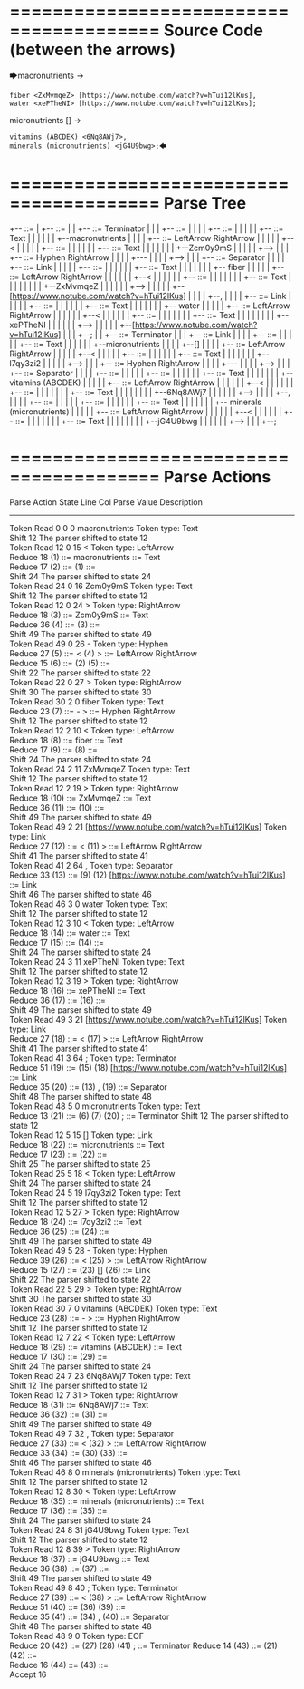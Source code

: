 ========================================
Source Code (between the arrows)
========================================

🡆macronutrients <Zcm0y9mS> ->

    fiber <ZxMvmqeZ> [https://www.notube.com/watch?v=hTui12lKus],
    water <xePTheNI> [https://www.notube.com/watch?v=hTui12lKus];

micronutrients [] <l7qy3zi2>->

    vitamins (ABCDEK) <6Nq8AWj7>,
    minerals (micronutrients) <jG4U9bwg>;🡄

========================================
Parse Tree
========================================

+--<scripture> ::= <expression-list>
|  +--<expression-list> ::= <expression> <expression>
|  |  +--<expression> ::= <item> <producer> <item-or-expression-list> Terminator
|  |  |  +--<item> ::= <text> <tag>
|  |  |  |  +--<text> ::= <text-chunk>
|  |  |  |  |  +--<text-chunk> ::= Text
|  |  |  |  |  |  +--macronutrients 
|  |  |  |  +--<tag> ::= LeftArrow <text> RightArrow
|  |  |  |  |  +--<
|  |  |  |  |  +--<text> ::= <text-chunk>
|  |  |  |  |  |  +--<text-chunk> ::= Text
|  |  |  |  |  |  |  +--Zcm0y9mS
|  |  |  |  |  +-->
|  |  |  +--<producer> ::= Hyphen RightArrow
|  |  |  |  +---
|  |  |  |  +-->
|  |  |  +--<item-or-expression-list> ::= <item> Separator <item>
|  |  |  |  +--<item> ::= <text> <tag> Link
|  |  |  |  |  +--<text> ::= <text-chunk>
|  |  |  |  |  |  +--<text-chunk> ::= Text
|  |  |  |  |  |  |  +--    fiber 
|  |  |  |  |  +--<tag> ::= LeftArrow <text> RightArrow
|  |  |  |  |  |  +--<
|  |  |  |  |  |  +--<text> ::= <text-chunk>
|  |  |  |  |  |  |  +--<text-chunk> ::= Text
|  |  |  |  |  |  |  |  +--ZxMvmqeZ
|  |  |  |  |  |  +-->
|  |  |  |  |  +--[https://www.notube.com/watch?v=hTui12lKus]
|  |  |  |  +--,
|  |  |  |  +--<item> ::= <text> <tag> Link
|  |  |  |  |  +--<text> ::= <text-chunk>
|  |  |  |  |  |  +--<text-chunk> ::= Text
|  |  |  |  |  |  |  +--    water 
|  |  |  |  |  +--<tag> ::= LeftArrow <text> RightArrow
|  |  |  |  |  |  +--<
|  |  |  |  |  |  +--<text> ::= <text-chunk>
|  |  |  |  |  |  |  +--<text-chunk> ::= Text
|  |  |  |  |  |  |  |  +--xePTheNI
|  |  |  |  |  |  +-->
|  |  |  |  |  +--[https://www.notube.com/watch?v=hTui12lKus]
|  |  |  +--;
|  |  +--<expression> ::= <item> <producer> <item-or-expression-list> Terminator
|  |  |  +--<item> ::= <text> Link <tag>
|  |  |  |  +--<text> ::= <text-chunk>
|  |  |  |  |  +--<text-chunk> ::= Text
|  |  |  |  |  |  +--micronutrients 
|  |  |  |  +--[]
|  |  |  |  +--<tag> ::= LeftArrow <text> RightArrow
|  |  |  |  |  +--<
|  |  |  |  |  +--<text> ::= <text-chunk>
|  |  |  |  |  |  +--<text-chunk> ::= Text
|  |  |  |  |  |  |  +--l7qy3zi2
|  |  |  |  |  +-->
|  |  |  +--<producer> ::= Hyphen RightArrow
|  |  |  |  +---
|  |  |  |  +-->
|  |  |  +--<item-or-expression-list> ::= <item> Separator <item>
|  |  |  |  +--<item> ::= <text> <tag>
|  |  |  |  |  +--<text> ::= <text-chunk>
|  |  |  |  |  |  +--<text-chunk> ::= Text
|  |  |  |  |  |  |  +--    vitamins (ABCDEK) 
|  |  |  |  |  +--<tag> ::= LeftArrow <text> RightArrow
|  |  |  |  |  |  +--<
|  |  |  |  |  |  +--<text> ::= <text-chunk>
|  |  |  |  |  |  |  +--<text-chunk> ::= Text
|  |  |  |  |  |  |  |  +--6Nq8AWj7
|  |  |  |  |  |  +-->
|  |  |  |  +--,
|  |  |  |  +--<item> ::= <text> <tag>
|  |  |  |  |  +--<text> ::= <text-chunk>
|  |  |  |  |  |  +--<text-chunk> ::= Text
|  |  |  |  |  |  |  +--    minerals (micronutrients) 
|  |  |  |  |  +--<tag> ::= LeftArrow <text> RightArrow
|  |  |  |  |  |  +--<
|  |  |  |  |  |  +--<text> ::= <text-chunk>
|  |  |  |  |  |  |  +--<text-chunk> ::= Text
|  |  |  |  |  |  |  |  +--jG4U9bwg
|  |  |  |  |  |  +-->
|  |  |  +--;


========================================
Parse Actions
========================================

Parse Action      State    Line     Col   Parse Value                                                       Description                                                            
---------------   -----   -----   -----   ---------------------------------------------------------------   -----------------------------------------------------------------------
Token Read            0       0       0   macronutrients                                                    Token type: Text                                                       
Shift                12                                                                                     The parser shifted to state 12                                         
Token Read           12       0      15   <                                                                 Token type: LeftArrow                                                  
Reduce               18                   (1) ::= macronutrients                                            <text-chunk> ::= Text                                                  
Reduce               17                   (2) ::= (1)                                                       <text> ::= <text-chunk>                                                
Shift                24                                                                                     The parser shifted to state 24                                         
Token Read           24       0      16   Zcm0y9mS                                                          Token type: Text                                                       
Shift                12                                                                                     The parser shifted to state 12                                         
Token Read           12       0      24   >                                                                 Token type: RightArrow                                                 
Reduce               18                   (3) ::= Zcm0y9mS                                                  <text-chunk> ::= Text                                                  
Reduce               36                   (4) ::= (3)                                                       <text> ::= <text-chunk>                                                
Shift                49                                                                                     The parser shifted to state 49                                         
Token Read           49       0      26   -                                                                 Token type: Hyphen                                                     
Reduce               27                   (5) ::= < (4) >                                                   <tag> ::= LeftArrow <text> RightArrow                                  
Reduce               15                   (6) ::= (2) (5)                                                   <item> ::= <text> <tag>                                                
Shift                22                                                                                     The parser shifted to state 22                                         
Token Read           22       0      27   >                                                                 Token type: RightArrow                                                 
Shift                30                                                                                     The parser shifted to state 30                                         
Token Read           30       2       0       fiber                                                         Token type: Text                                                       
Reduce               23                   (7) ::= - >                                                       <producer> ::= Hyphen RightArrow                                       
Shift                12                                                                                     The parser shifted to state 12                                         
Token Read           12       2      10   <                                                                 Token type: LeftArrow                                                  
Reduce               18                   (8) ::=     fiber                                                 <text-chunk> ::= Text                                                  
Reduce               17                   (9) ::= (8)                                                       <text> ::= <text-chunk>                                                
Shift                24                                                                                     The parser shifted to state 24                                         
Token Read           24       2      11   ZxMvmqeZ                                                          Token type: Text                                                       
Shift                12                                                                                     The parser shifted to state 12                                         
Token Read           12       2      19   >                                                                 Token type: RightArrow                                                 
Reduce               18                   (10) ::= ZxMvmqeZ                                                 <text-chunk> ::= Text                                                  
Reduce               36                   (11) ::= (10)                                                     <text> ::= <text-chunk>                                                
Shift                49                                                                                     The parser shifted to state 49                                         
Token Read           49       2      21   [https://www.notube.com/watch?v=hTui12lKus]                       Token type: Link                                                       
Reduce               27                   (12) ::= < (11) >                                                 <tag> ::= LeftArrow <text> RightArrow                                  
Shift                41                                                                                     The parser shifted to state 41                                         
Token Read           41       2      64   ,                                                                 Token type: Separator                                                  
Reduce               33                   (13) ::= (9) (12) [https://www.notube.com/watch?v=hTui12lKus]     <item> ::= <text> <tag> Link                                           
Shift                46                                                                                     The parser shifted to state 46                                         
Token Read           46       3       0       water                                                         Token type: Text                                                       
Shift                12                                                                                     The parser shifted to state 12                                         
Token Read           12       3      10   <                                                                 Token type: LeftArrow                                                  
Reduce               18                   (14) ::=     water                                                <text-chunk> ::= Text                                                  
Reduce               17                   (15) ::= (14)                                                     <text> ::= <text-chunk>                                                
Shift                24                                                                                     The parser shifted to state 24                                         
Token Read           24       3      11   xePTheNI                                                          Token type: Text                                                       
Shift                12                                                                                     The parser shifted to state 12                                         
Token Read           12       3      19   >                                                                 Token type: RightArrow                                                 
Reduce               18                   (16) ::= xePTheNI                                                 <text-chunk> ::= Text                                                  
Reduce               36                   (17) ::= (16)                                                     <text> ::= <text-chunk>                                                
Shift                49                                                                                     The parser shifted to state 49                                         
Token Read           49       3      21   [https://www.notube.com/watch?v=hTui12lKus]                       Token type: Link                                                       
Reduce               27                   (18) ::= < (17) >                                                 <tag> ::= LeftArrow <text> RightArrow                                  
Shift                41                                                                                     The parser shifted to state 41                                         
Token Read           41       3      64   ;                                                                 Token type: Terminator                                                 
Reduce               51                   (19) ::= (15) (18) [https://www.notube.com/watch?v=hTui12lKus]    <item> ::= <text> <tag> Link                                           
Reduce               35                   (20) ::= (13) , (19)                                              <item-or-expression-list> ::= <item> Separator <item>                  
Shift                48                                                                                     The parser shifted to state 48                                         
Token Read           48       5       0   micronutrients                                                    Token type: Text                                                       
Reduce               13                   (21) ::= (6) (7) (20) ;                                           <expression> ::= <item> <producer> <item-or-expression-list> Terminator
Shift                12                                                                                     The parser shifted to state 12                                         
Token Read           12       5      15   []                                                                Token type: Link                                                       
Reduce               18                   (22) ::= micronutrients                                           <text-chunk> ::= Text                                                  
Reduce               17                   (23) ::= (22)                                                     <text> ::= <text-chunk>                                                
Shift                25                                                                                     The parser shifted to state 25                                         
Token Read           25       5      18   <                                                                 Token type: LeftArrow                                                  
Shift                24                                                                                     The parser shifted to state 24                                         
Token Read           24       5      19   l7qy3zi2                                                          Token type: Text                                                       
Shift                12                                                                                     The parser shifted to state 12                                         
Token Read           12       5      27   >                                                                 Token type: RightArrow                                                 
Reduce               18                   (24) ::= l7qy3zi2                                                 <text-chunk> ::= Text                                                  
Reduce               36                   (25) ::= (24)                                                     <text> ::= <text-chunk>                                                
Shift                49                                                                                     The parser shifted to state 49                                         
Token Read           49       5      28   -                                                                 Token type: Hyphen                                                     
Reduce               39                   (26) ::= < (25) >                                                 <tag> ::= LeftArrow <text> RightArrow                                  
Reduce               15                   (27) ::= (23) [] (26)                                             <item> ::= <text> Link <tag>                                           
Shift                22                                                                                     The parser shifted to state 22                                         
Token Read           22       5      29   >                                                                 Token type: RightArrow                                                 
Shift                30                                                                                     The parser shifted to state 30                                         
Token Read           30       7       0       vitamins (ABCDEK)                                             Token type: Text                                                       
Reduce               23                   (28) ::= - >                                                      <producer> ::= Hyphen RightArrow                                       
Shift                12                                                                                     The parser shifted to state 12                                         
Token Read           12       7      22   <                                                                 Token type: LeftArrow                                                  
Reduce               18                   (29) ::=     vitamins (ABCDEK)                                    <text-chunk> ::= Text                                                  
Reduce               17                   (30) ::= (29)                                                     <text> ::= <text-chunk>                                                
Shift                24                                                                                     The parser shifted to state 24                                         
Token Read           24       7      23   6Nq8AWj7                                                          Token type: Text                                                       
Shift                12                                                                                     The parser shifted to state 12                                         
Token Read           12       7      31   >                                                                 Token type: RightArrow                                                 
Reduce               18                   (31) ::= 6Nq8AWj7                                                 <text-chunk> ::= Text                                                  
Reduce               36                   (32) ::= (31)                                                     <text> ::= <text-chunk>                                                
Shift                49                                                                                     The parser shifted to state 49                                         
Token Read           49       7      32   ,                                                                 Token type: Separator                                                  
Reduce               27                   (33) ::= < (32) >                                                 <tag> ::= LeftArrow <text> RightArrow                                  
Reduce               33                   (34) ::= (30) (33)                                                <item> ::= <text> <tag>                                                
Shift                46                                                                                     The parser shifted to state 46                                         
Token Read           46       8       0       minerals (micronutrients)                                     Token type: Text                                                       
Shift                12                                                                                     The parser shifted to state 12                                         
Token Read           12       8      30   <                                                                 Token type: LeftArrow                                                  
Reduce               18                   (35) ::=     minerals (micronutrients)                            <text-chunk> ::= Text                                                  
Reduce               17                   (36) ::= (35)                                                     <text> ::= <text-chunk>                                                
Shift                24                                                                                     The parser shifted to state 24                                         
Token Read           24       8      31   jG4U9bwg                                                          Token type: Text                                                       
Shift                12                                                                                     The parser shifted to state 12                                         
Token Read           12       8      39   >                                                                 Token type: RightArrow                                                 
Reduce               18                   (37) ::= jG4U9bwg                                                 <text-chunk> ::= Text                                                  
Reduce               36                   (38) ::= (37)                                                     <text> ::= <text-chunk>                                                
Shift                49                                                                                     The parser shifted to state 49                                         
Token Read           49       8      40   ;                                                                 Token type: Terminator                                                 
Reduce               27                   (39) ::= < (38) >                                                 <tag> ::= LeftArrow <text> RightArrow                                  
Reduce               51                   (40) ::= (36) (39)                                                <item> ::= <text> <tag>                                                
Reduce               35                   (41) ::= (34) , (40)                                              <item-or-expression-list> ::= <item> Separator <item>                  
Shift                48                                                                                     The parser shifted to state 48                                         
Token Read           48       9       0                                                                     Token type: EOF                                                        
Reduce               20                   (42) ::= (27) (28) (41) ;                                         <expression> ::= <item> <producer> <item-or-expression-list> Terminator
Reduce               14                   (43) ::= (21) (42)                                                <expression-list> ::= <expression> <expression>                        
Reduce               16                   (44) ::= (43)                                                     <scripture> ::= <expression-list>                                      
Accept               16                                                                                                                                                            


